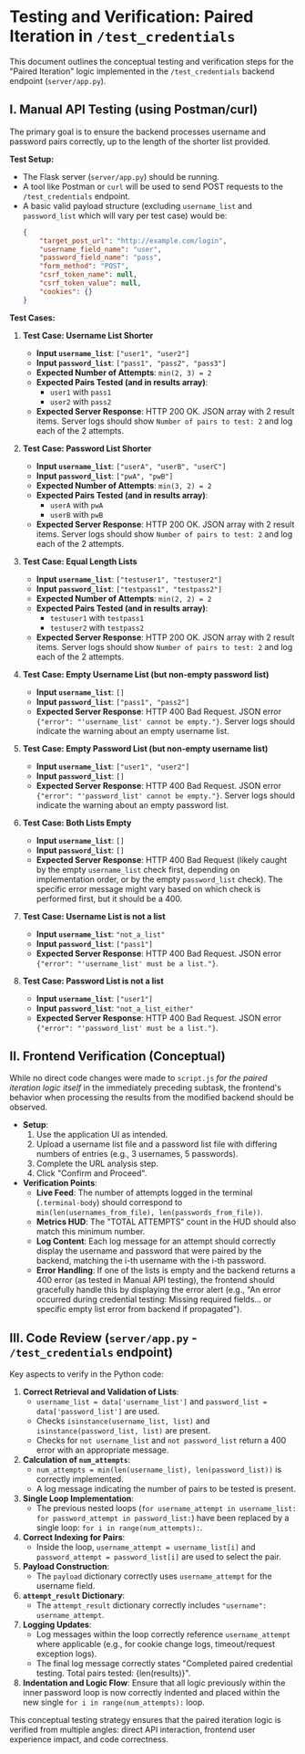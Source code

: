 # Testing and Verification: Paired Iteration in `/test_credentials`

This document outlines the conceptual testing and verification steps for the "Paired Iteration" logic implemented in the `/test_credentials` backend endpoint (`server/app.py`).

## I. Manual API Testing (using Postman/curl)

The primary goal is to ensure the backend processes username and password pairs correctly, up to the length of the shorter list provided.

**Test Setup:**
*   The Flask server (`server/app.py`) should be running.
*   A tool like Postman or `curl` will be used to send POST requests to the `/test_credentials` endpoint.
*   A basic valid payload structure (excluding `username_list` and `password_list` which will vary per test case) would be:
    ```json
    {
        "target_post_url": "http://example.com/login",
        "username_field_name": "user",
        "password_field_name": "pass",
        "form_method": "POST",
        "csrf_token_name": null,
        "csrf_token_value": null,
        "cookies": {}
    }
    ```

**Test Cases:**

1.  **Test Case: Username List Shorter**
    *   **Input `username_list`**: `["user1", "user2"]`
    *   **Input `password_list`**: `["pass1", "pass2", "pass3"]`
    *   **Expected Number of Attempts**: `min(2, 3) = 2`
    *   **Expected Pairs Tested (and in results array)**:
        *   `user1` with `pass1`
        *   `user2` with `pass2`
    *   **Expected Server Response**: HTTP 200 OK. JSON array with 2 result items. Server logs should show `Number of pairs to test: 2` and log each of the 2 attempts.

2.  **Test Case: Password List Shorter**
    *   **Input `username_list`**: `["userA", "userB", "userC"]`
    *   **Input `password_list`**: `["pwA", "pwB"]`
    *   **Expected Number of Attempts**: `min(3, 2) = 2`
    *   **Expected Pairs Tested (and in results array)**:
        *   `userA` with `pwA`
        *   `userB` with `pwB`
    *   **Expected Server Response**: HTTP 200 OK. JSON array with 2 result items. Server logs should show `Number of pairs to test: 2` and log each of the 2 attempts.

3.  **Test Case: Equal Length Lists**
    *   **Input `username_list`**: `["testuser1", "testuser2"]`
    *   **Input `password_list`**: `["testpass1", "testpass2"]`
    *   **Expected Number of Attempts**: `min(2, 2) = 2`
    *   **Expected Pairs Tested (and in results array)**:
        *   `testuser1` with `testpass1`
        *   `testuser2` with `testpass2`
    *   **Expected Server Response**: HTTP 200 OK. JSON array with 2 result items. Server logs should show `Number of pairs to test: 2` and log each of the 2 attempts.

4.  **Test Case: Empty Username List (but non-empty password list)**
    *   **Input `username_list`**: `[]`
    *   **Input `password_list`**: `["pass1", "pass2"]`
    *   **Expected Server Response**: HTTP 400 Bad Request. JSON error `{"error": "'username_list' cannot be empty."}`. Server logs should indicate the warning about an empty username list.

5.  **Test Case: Empty Password List (but non-empty username list)**
    *   **Input `username_list`**: `["user1", "user2"]`
    *   **Input `password_list`**: `[]`
    *   **Expected Server Response**: HTTP 400 Bad Request. JSON error `{"error": "'password_list' cannot be empty."}`. Server logs should indicate the warning about an empty password list.

6.  **Test Case: Both Lists Empty**
    *   **Input `username_list`**: `[]`
    *   **Input `password_list`**: `[]`
    *   **Expected Server Response**: HTTP 400 Bad Request (likely caught by the empty `username_list` check first, depending on implementation order, or by the empty `password_list` check). The specific error message might vary based on which check is performed first, but it should be a 400.

7.  **Test Case: Username List is not a list**
    *   **Input `username_list`**: `"not_a_list"`
    *   **Input `password_list`**: `["pass1"]`
    *   **Expected Server Response**: HTTP 400 Bad Request. JSON error `{"error": "'username_list' must be a list."}`.

8.  **Test Case: Password List is not a list**
    *   **Input `username_list`**: `["user1"]`
    *   **Input `password_list`**: `"not_a_list_either"`
    *   **Expected Server Response**: HTTP 400 Bad Request. JSON error `{"error": "'password_list' must be a list."}`.

## II. Frontend Verification (Conceptual)

While no direct code changes were made to `script.js` *for the paired iteration logic itself* in the immediately preceding subtask, the frontend's behavior when processing the results from the modified backend should be observed.

*   **Setup**:
    1.  Use the application UI as intended.
    2.  Upload a username list file and a password list file with differing numbers of entries (e.g., 3 usernames, 5 passwords).
    3.  Complete the URL analysis step.
    4.  Click "Confirm and Proceed".
*   **Verification Points**:
    *   **Live Feed**: The number of attempts logged in the terminal (`.terminal-body`) should correspond to `min(len(usernames_from_file), len(passwords_from_file))`.
    *   **Metrics HUD**: The "TOTAL ATTEMPTS" count in the HUD should also match this minimum number.
    *   **Log Content**: Each log message for an attempt should correctly display the username and password that were paired by the backend, matching the i-th username with the i-th password.
    *   **Error Handling**: If one of the lists is empty and the backend returns a 400 error (as tested in Manual API testing), the frontend should gracefully handle this by displaying the error alert (e.g., "An error occurred during credential testing: Missing required fields... or specific empty list error from backend if propagated").

## III. Code Review (`server/app.py` - `/test_credentials` endpoint)

Key aspects to verify in the Python code:

1.  **Correct Retrieval and Validation of Lists**:
    *   `username_list = data['username_list']` and `password_list = data['password_list']` are used.
    *   Checks `isinstance(username_list, list)` and `isinstance(password_list, list)` are present.
    *   Checks for `not username_list` and `not password_list` return a 400 error with an appropriate message.
2.  **Calculation of `num_attempts`**:
    *   `num_attempts = min(len(username_list), len(password_list))` is correctly implemented.
    *   A log message indicating the number of pairs to be tested is present.
3.  **Single Loop Implementation**:
    *   The previous nested loops (`for username_attempt in username_list: for password_attempt in password_list:`) have been replaced by a single loop: `for i in range(num_attempts):`.
4.  **Correct Indexing for Pairs**:
    *   Inside the loop, `username_attempt = username_list[i]` and `password_attempt = password_list[i]` are used to select the pair.
5.  **Payload Construction**:
    *   The `payload` dictionary correctly uses `username_attempt` for the username field.
6.  **`attempt_result` Dictionary**:
    *   The `attempt_result` dictionary correctly includes `"username": username_attempt`.
7.  **Logging Updates**:
    *   Log messages within the loop correctly reference `username_attempt` where applicable (e.g., for cookie change logs, timeout/request exception logs).
    *   The final log message correctly states "Completed paired credential testing. Total pairs tested: {len(results)}".
8.  **Indentation and Logic Flow**: Ensure that all logic previously within the inner password loop is now correctly indented and placed within the new single `for i in range(num_attempts):` loop.

This conceptual testing strategy ensures that the paired iteration logic is verified from multiple angles: direct API interaction, frontend user experience impact, and code correctness.
